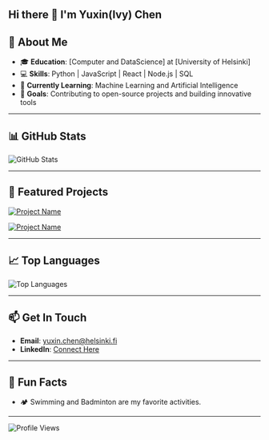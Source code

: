 ## Hi there 👋 I'm Yuxin(Ivy) Chen

## 🚀 About Me  
- 🎓 **Education**: [Computer and DataScience] at [University of Helsinki]  
- 💻 **Skills**: Python | JavaScript | React | Node.js | SQL  
- 🌱 **Currently Learning**: Machine Learning and Artificial Intelligence  
- 🎯 **Goals**: Contributing to open-source projects and building innovative tools  

---

## 📊 GitHub Stats  
![GitHub Stats](https://github-readme-stats.vercel.app/api?username=Ivy-Chen1999&show_icons=true&theme=radical)

---

## 🌟 Featured Projects  


[![Project Name](https://github-readme-stats.vercel.app/api/pin/?username=Ivy-Chen1999&repo=web_programming_project&theme=radical)](https://github.com/YourUsername/AnotherProject)

[![Project Name](https://github-readme-stats.vercel.app/api/pin/?username=Ivy-Chen1999&repo=2021ICM_ProblemD&theme=radical)](https://github.com/YourUsername/AnotherProject)

---

## 📈 Top Languages  
![Top Languages](https://github-readme-stats.vercel.app/api/top-langs/?username=Ivy-Chen1999&layout=compact&theme=radical)

---

## 📫 Get In Touch  
- **Email**: yuxin.chen@helsinki.fi  
- **LinkedIn**: [Connect Here](https://www.linkedin.com/in/yuxin-chen-9a98172ba/)  


---

## 🎉 Fun Facts  

- 🏕️ Swimming and Badminton are my favorite activities.  


---

![Profile Views](https://komarev.com/ghpvc/?username=Ivy-Chen1999&color=blue&style=flat)

